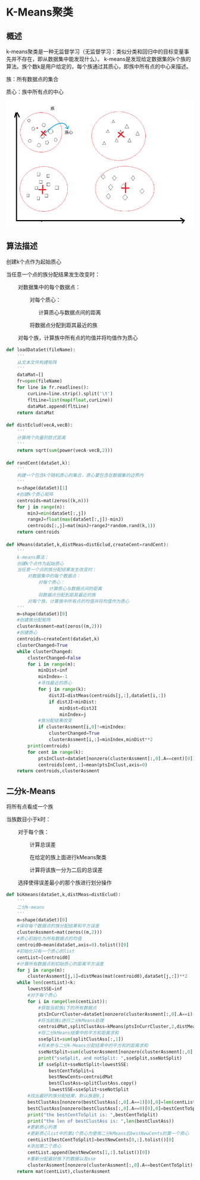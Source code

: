 # K-Means聚类

## 概述

k-means聚类是一种无监督学习（无监督学习：类似分类和回归中的目标变量事先并不存在，即从数据集中能发现什么）。
k-means是发现给定数据集的k个族的算法。族个数k是用户给定的，每个族通过其质心，即族中所有点的中心来描述。

族：所有数据点的集合

质心：族中所有点的中心

![](https://github.com/TonyJent/myMachineLearning/blob/master/images/10_k-means/%E6%97%8F%E5%92%8C%E8%B4%A8%E5%BF%83.PNG)

## 算法描述

创建k个点作为起始质心

当任意一个点的族分配结果发生改变时：

&nbsp; &nbsp; &nbsp; &nbsp; 对数据集中的每个数据点：&nbsp; 

&nbsp; &nbsp; &nbsp; &nbsp; &nbsp; &nbsp; &nbsp; &nbsp; 对每个质心：&nbsp; 

&nbsp; &nbsp; &nbsp; &nbsp; &nbsp; &nbsp; &nbsp; &nbsp; &nbsp; &nbsp; &nbsp; 计算质心与数据点间的距离

&nbsp; &nbsp; &nbsp; &nbsp; &nbsp; &nbsp; &nbsp; &nbsp; 将数据点分配到距其最近的族

&nbsp; &nbsp; &nbsp; &nbsp; 对每个族，计算族中所有点的均值并将均值作为质心

```python
def loadDataSet(fileName):
    '''
    从文本文件构建矩阵
    '''
    dataMat=[]
    fr=open(fileName)
    for line in fr.readlines():
        curLine=line.strip().split('\t')
        fltLine=list(map(float,curLine))
        dataMat.append(fltLine)
    return dataMat

def distEclud(vecA,vecB):
    '''
    计算两个向量的欧式距离
    '''
    return sqrt(sum(power(vecA-vecB,2)))

def randCent(dataSet,k):
    '''
    构建一个包含k个随机质心的集合，质心要包含在数据集的边界内
    '''
    n=shape(dataSet)[1]
    #创建k个质心矩阵
    centroids=mat(zeros((k,n)))
    for j in range(n):
        minJ=min(dataSet[:,j])
        rangeJ=float(max(dataSet[:,j])-minJ)
        centroids[:,j]=mat(minJ+rangeJ*random.rand(k,1))
    return centroids

def kMeans(dataSet,k,distMeas=distEclud,createCent=randCent):
    '''
    k-means算法：
    创建k个点作为起始质心
    当任意一个点的族分配结果发生改变时：
        对数据集中的每个数据点：
            对每个质心：
                计算质心与数据点间的距离
            将数据点分配到距其最近的族
        对每个族，计算族中所有点的均值并将均值作为质心
    '''
    m=shape(dataSet)[0]
    #创建族分配矩阵
    clusterAssment=mat(zeros((m,2)))
    #创建质心
    centroids=createCent(dataSet,k)
    clusterChanged=True
    while clusterChanged:
        clusterChanged=False
        for i in range(m):
            minDist=inf
            minIndex=-1
            #寻找最近的质心
            for j in range(k):
                distJI=distMeas(centroids[j,:],dataSet[i,:])
                if distJI<minDist:
                    minDist=distJI
                    minIndex=j
            #族分配结果改变
            if clusterAssment[i,0]!=minIndex:
                clusterChanged=True
                clusterAssment[i,:]=minIndex,minDist**2
        print(centroids)
        for cent in range(k):
            ptsInClust=dataSet[nonzero(clusterAssment[:,0].A==cent)[0]]
            centroids[cent,:]=mean(ptsInClust,axis=0)
    return centroids,clusterAssment
```

## 二分k-Means

将所有点看成一个族

当族数目小于k时：

&nbsp; &nbsp; &nbsp; &nbsp; 对于每个族：&nbsp; 

&nbsp; &nbsp; &nbsp; &nbsp; &nbsp; &nbsp; &nbsp; &nbsp; 计算总误差

&nbsp; &nbsp; &nbsp; &nbsp; &nbsp; &nbsp; &nbsp; &nbsp; 在给定的族上面进行kMeans聚类

&nbsp; &nbsp; &nbsp; &nbsp; &nbsp; &nbsp; &nbsp; &nbsp; 计算将该族一分为二后的总误差

&nbsp; &nbsp; &nbsp; &nbsp; 选择使得误差最小的那个族进行划分操作&nbsp; 



```python
def biKmeans(dataSet,k,distMeas=distEclud):
    '''
    二分k-means
    '''
    m=shape(dataSet)[0]
    #保存每个数据点的族分配结果和平方误差
    clusterAssment=mat(zeros((m,2)))
    #质心初始化为所有数据点的均值
    centroid0=mean(dataSet,axis=0).tolist()[0]
    #初始化只有一个质心的list
    centList=[centroid0]
    #计算所有数据点到初始质心的距离平方误差
    for j in range(m):
        clusterAssment[j,1]=distMeas(mat(centroid0),dataSet[j,:])**2
    while len(centList)<k:
        lowestSSE=inf
        #对于每个质心
        for i in range(len(centList)):
            #获取当前族i下的所有数据点
            ptsInCurrCluster=dataSet[nonzero(clusterAssment[:,0].A==i)[0],:]
            #将当前族i进行二分kMeans处理
            centroidMat,splitClustAss=kMeans(ptsInCurrCluster,2,distMeas)
            #将二分kMeans结果中的平方和距离求和
            sseSplit=sum(splitClustAss[:,1])
            #将未参与二分k-Means分配结果中的平方和的距离求和
            sseNotSplit=sum(clusterAssment[nonzero(clusterAssment[:,0].A!=i)[0],1])
            print("sseSplit, and notSplit: ",sseSplit,sseNotSplit)
            if sseSplit+sseNotSplit<lowestSSE:
                bestCentToSplit=i
                bestNewCents=centroidMat
                bestClustAss=splitClustAss.copy()
                lowestSSE=sseSplit+sseNotSplit
        #找出最好的族分配结果，默认族是0,1
        bestClustAss[nonzero(bestClustAss[:,0].A==1)[0],0]=len(centList)
        bestClustAss[nonzero(bestClustAss[:,0].A==0)[0],0]=bestCentToSplit
        print("the bestCentToSplit is: ",bestCentToSplit)
        print("the len of bestClustAss is: ",len(bestClustAss))
        #更新质心列表
        #更新质心list中的第i个质心为使用二分kMeans后bestNewCents的第一个质心
        centList[bestCentToSplit]=bestNewCents[0,:].tolist()[0]
        #添加第二个质心
        centList.append(bestNewCents[1,:].tolist()[0])
        #重新分配最好族下的数据以及sse
        clusterAssment[nonzero(clusterAssment[:,0].A==bestCentToSplit)[0],:]=bestClustAss
    return mat(centList),clusterAssment

```


